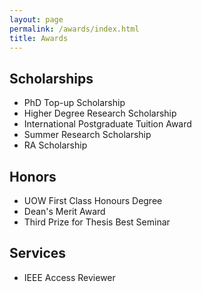 ```yaml
---
layout: page
permalink: /awards/index.html
title: Awards
---
```


## Scholarships

- PhD Top-up Scholarship
- Higher Degree Research Scholarship
- International Postgraduate Tuition Award
- Summer Research Scholarship
- RA Scholarship


## Honors

- UOW First Class Honours Degree
- Dean's Merit Award
- Third Prize for Thesis Best Seminar

## Services

- IEEE Access Reviewer

